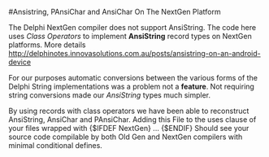 
#Ansistring, PAnsiChar and AnsiChar On The NextGen Platform

The Delphi NextGen compiler does not support AnsiString. The code here uses *Class Operators* to implement **AnsiString** record types on NextGen platforms. More details http://delphinotes.innovasolutions.com.au/posts/ansistring-on-an-android-device


For our purposes automatic  conversions between the various forms of the Delphi String implementations was a problem not a **feature**. Not requiring string conversions made our *AnsiString* types much simpler.

By using records with class operators we have been able to reconstruct AnsiString, AnsiChar and PAnsiChar. Adding this File to the uses clause of your files wrapped with {$IFDEF NextGen} ... {$ENDIF} Should see your source code compilable by both Old Gen and NextGen compilers with minimal conditional defines.  



